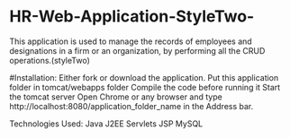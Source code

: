 # HR-Web-Application-StyleTwo-

This application is used to manage the records of employees and designations in a firm or an organization, by performing all the CRUD operations.(styleTwo)


#Installation: 
Either fork or download the application.
Put this application folder in tomcat/webapps folder
Compile the code before running it
Start the tomcat server
Open Chrome or any browser and type http://localhost:8080/application_folder_name in the Address bar.

Technologies Used: 
Java
J2EE
Servlets
JSP
MySQL


